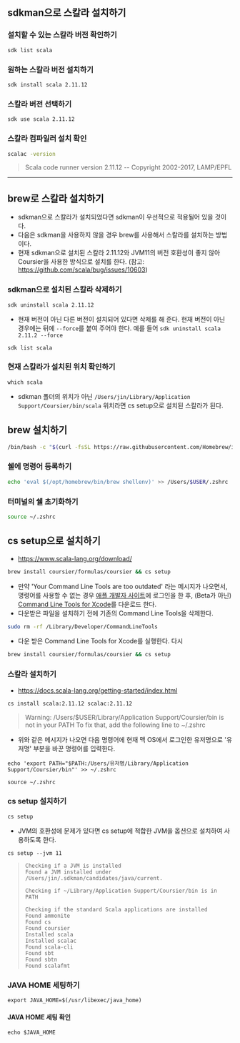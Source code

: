 ## sdkman으로 스칼라 설치하기

### 설치할 수 있는 스칼라 버전 확인하기
```
sdk list scala
```

### 원하는 스칼라 버전 설치하기
```
sdk install scala 2.11.12
```

### 스칼라 버전 선택하기
```
sdk use scala 2.11.12
```

### 스칼라 컴파일러 설치 확인
```sh
scalac -version
```
> Scala code runner version 2.11.12 -- Copyright 2002-2017, LAMP/EPFL

-------

## brew로 스칼라 설치하기
- sdkman으로 스칼라가 설치되었다면 sdkman이 우선적으로 적용될어 있을 것이다.
- 다음은 sdkman을 사용하지 않을 경우 brew를 사용해서 스칼라를 설치하는 방법이다.
- 현재 sdkman으로 설치된 스칼라 2.11.12와 JVM11의 버전 호환성이 좋지 않아 Coursier을 사용한 방식으로 설치를 한다. (참고: https://github.com/scala/bug/issues/10603)

### sdkman으로 설치된 스칼라 삭제하기
```
sdk uninstall scala 2.11.12
```
- 현재 버전이 아닌 다른 버전이 설치되어 있다면 삭제를 해 준다. 현재 버전이 아닌 경우에는 뒤에 `--force`를 붙여 주어야 한다. 예를 들어 `sdk uninstall scala 2.11.2 --force`
```
sdk list scala
```

### 현재 스칼라가 설치된 위치 확인하기
```
which scala
```
- sdkman 폴더의 위치가 아닌 `/Users/jin/Library/Application Support/Coursier/bin/scala` 위치라면 cs setup으로 설치된 스칼라가 된다.

## brew 설치하기
```sh
/bin/bash -c "$(curl -fsSL https://raw.githubusercontent.com/Homebrew/install/HEAD/install.sh)"
```

### 쉘에 명령어 등록하기
```sh
echo 'eval $(/opt/homebrew/bin/brew shellenv)' >> /Users/$USER/.zshrc
```

### 터미널의 쉘 초기화하기
```sh
source ~/.zshrc
```

## cs setup으로 설치하기
- https://www.scala-lang.org/download/
```sh
brew install coursier/formulas/coursier && cs setup
```
- 만약 'Your Command Line Tools are too outdated' 라는 메시지가 나오면서, 명령어를 사용할 수 없는 경우 [애플 개발자 사이트](https://developer.apple.com/download/all/)에 로그인을 한 후, (Beta가 아닌) [Command Line Tools for Xcode](https://developer.apple.com/download/all/?q=command%20line%20tool)를 다운로드 한다. 
- 다운받은 파일을 설치하기 전에 기존의 Command Line Tools을 삭제한다.
```sh
sudo rm -rf /Library/Developer/CommandLineTools
```
- 다운 받은 Command Line Tools for Xcode를 실행한다. 다시
```sh
brew install coursier/formulas/coursier && cs setup
```

### 스칼라 설치하기
- https://docs.scala-lang.org/getting-started/index.html
```sh
cs install scala:2.11.12 scalac:2.11.12
```

> Warning: /Users/$USER/Library/Application Support/Coursier/bin is not in your PATH
> To fix that, add the following line to ~/.zshrc
- 위와 같은 메시지가 나오면 다음 명령어에 현재 맥 OS에서 로그인한 유저명으로 '유저명' 부분을 바꾼 명령어를 입력한다.
```
echo 'export PATH="$PATH:/Users/유저명/Library/Application Support/Coursier/bin"' >> ~/.zshrc
```
```
source ~/.zshrc
```

### cs setup 설치하기
```
cs setup
```
- JVM의 호환성에 문제가 있다면 cs setup에 적합한 JVM을 옵션으로 설치하여 사용하도록 한다.
```
cs setup --jvm 11
```

> ```
> Checking if a JVM is installed
> Found a JVM installed under /Users/jin/.sdkman/candidates/java/current.
> 
> Checking if ~/Library/Application Support/Coursier/bin is in PATH
> 
> Checking if the standard Scala applications are installed
> Found ammonite
> Found cs
> Found coursier
> Installed scala
> Installed scalac
> Found scala-cli
> Found sbt
> Found sbtn
> Found scalafmt
> ```

### JAVA HOME 세팅하기
```
export JAVA_HOME=$(/usr/libexec/java_home)
```

#### JAVA HOME 세팅 확인
```
echo $JAVA_HOME
```
